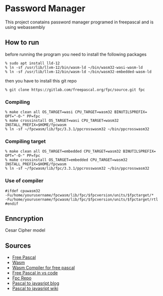 # Password Manager
This project conatains password manager programed in freepascal and is using webassembly

## How to run
before running the program you need to install the following packages
```
% sudo apt install lld-12
% ln -sf /usr/lib/llvm-12/bin/wasm-ld ~/bin/wasm32-wasi-wasm-ld
% ln -sf /usr/lib/llvm-12/bin/wasm-ld ~/bin/wasm32-embedded-wasm-ld
```
then you have to install this git repo
```
% git clone https://gitlab.com/freepascal.org/fpc/source.git fpc
```
### Compiling
```
% make clean all OS_TARGET=wasi CPU_TARGET=wasm32 BINUTILSPREFIX= OPT="-O-" PP=fpc
% make crossinstall OS_TARGET=wasi CPU_TARGET=wasm32 INSTALL_PREFIX=$HOME/fpcwasm
% ln -sf ~/fpcwasm/lib/fpc/3.3.1/ppcrosswasm32 ~/bin/ppcrosswasm32
```
### Compiling target
```
% make clean all OS_TARGET=embedded CPU_TARGET=wasm32 BINUTILSPREFIX= OPT="-O-" PP=fpc
% make crossinstall OS_TARGET=embedded CPU_TARGET=wasm32 INSTALL_PREFIX=$HOME/fpcwasm
% ln -sf ~/fpcwasm/lib/fpc/3.3.1/ppcrosswasm32 ~/bin/ppcrosswasm32
```

### Use of compiler
```
#ifdef cpuwasm32
-Fu/home/yourusername/fpcwasm/lib/fpc/$fpcversion/units/$fpctarget/*
-Fu/home/yourusername/fpcwasm/lib/fpc/$fpcversion/units/$fpctarget/rtl
#endif
```

## Enncryption 
Cesar Cipher model

## Sources
- [Free Pascal](https://www.freepascal.org/)
- [Wasm](https://webassembly.org/)
- [Wasm Compiler for free pascal](https://wiki.freepascal.org/WebAssembly/Compiler)
- [Free Pascal in vs code](https://stephan-bester.medium.com/free-pascal-in-visual-studio-code-e1e0a240a430)
- [Fpc Repo](https://gitlab.com/freepascal.org/fpc/source)
- [Pascal to javasript blog](https://samadhiweb.com/blog/2022.04.09.fpc.wasm.html)
- [Pascal to javasript wiki](https://wiki.freepascal.org/pas2js)

